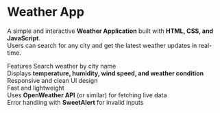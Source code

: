 #  Weather App

A simple and interactive **Weather Application** built with **HTML, CSS, and JavaScript**.  
Users can search for any city and get the latest weather updates in real-time.


 Features
Search weather by city name  
Displays **temperature, humidity, wind speed, and weather condition**  
Responsive and clean UI design  
Fast and lightweight  
Uses **OpenWeather API** (or similar) for fetching live data  
Error handling with **SweetAlert** for invalid inputs  
